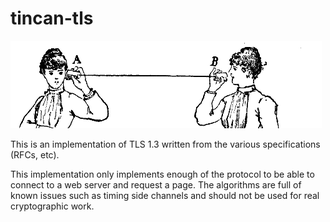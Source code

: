 # tincan-tls

![Lover's Telephone](/images/tincan.png)

This is an implementation of TLS 1.3 written from the various specifications (RFCs, etc).

This implementation only implements enough of the protocol to be
able to connect to a web server and request a page.  The algorithms
are full of known issues such as timing side channels and should
not be used for real cryptographic work.
